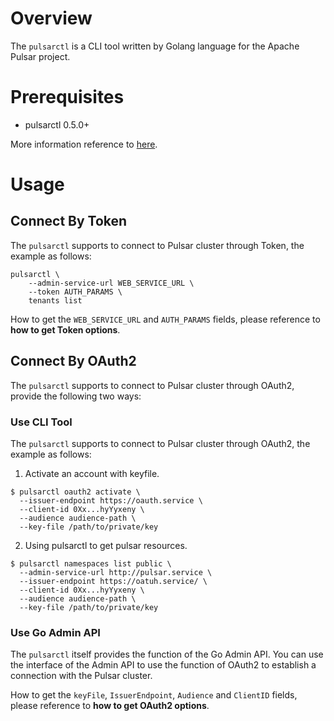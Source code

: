 # Overview

The `pulsarctl` is a CLI tool written by Golang language for the Apache Pulsar project.

# Prerequisites

- pulsarctl 0.5.0+

More information reference to [here](https://github.com/streamnative/pulsarctl/blob/master/README.md).

# Usage

## Connect By Token

The `pulsarctl` supports to connect to Pulsar cluster through Token, the example as follows:

```shell script
pulsarctl \
    --admin-service-url WEB_SERVICE_URL \
    --token AUTH_PARAMS \
    tenants list
```

How to get the `WEB_SERVICE_URL` and `AUTH_PARAMS` fields, please reference to **how to get Token options**.

## Connect By OAuth2

The `pulsarctl` supports to connect to Pulsar cluster through OAuth2, provide the following two ways:

### Use CLI Tool

The `pulsarctl` supports to connect to Pulsar cluster through OAuth2, the example as follows:

1. Activate an account with keyfile.

```shell script
$ pulsarctl oauth2 activate \
  --issuer-endpoint https://oauth.service \
  --client-id 0Xx...hyYyxeny \
  --audience audience-path \
  --key-file /path/to/private/key
```

2. Using pulsarctl to get pulsar resources.

```shell script
$ pulsarctl namespaces list public \
  --admin-service-url http://pulsar.service \
  --issuer-endpoint https://oatuh.service/ \
  --client-id 0Xx...hyYyxeny \
  --audience audience-path \
  --key-file /path/to/private/key
```

### Use Go Admin API

The `pulsarctl` itself provides the function of the Go Admin API. You can use the interface of the Admin API to use the function of OAuth2 to establish a connection with the Pulsar cluster. 

How to get the `keyFile`, `IssuerEndpoint`, `Audience` and `ClientID` fields, please reference to **how to get OAuth2 options**.
